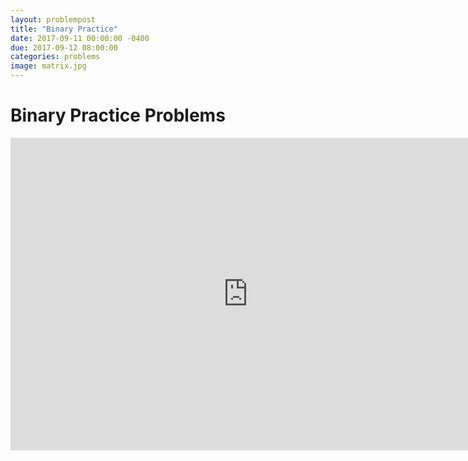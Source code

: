 ```yaml
---
layout: problempost
title: "Binary Practice"
date: 2017-09-11 00:00:00 -0400
due: 2017-09-12 08:00:00
categories: problems
image: matrix.jpg
---
```


# Binary Practice Problems

<iframe src="https://docs.google.com/forms/d/e/1FAIpQLSebtYytSzpGi13YNa3zcbYIY56pA2mSsDMusJm5feQL2Kh1Pw/viewform?embedded=true" width="760" height="500" frameborder="0" marginheight="0" marginwidth="0">Loading...</iframe>
